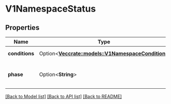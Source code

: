 # V1NamespaceStatus

## Properties

Name | Type | Description | Notes
------------ | ------------- | ------------- | -------------
**conditions** | Option<[**Vec<crate::models::V1NamespaceCondition>**](v1.NamespaceCondition.md)> | Represents the latest available observations of a namespace's current state. | [optional]
**phase** | Option<**String**> | Phase is the current lifecycle phase of the namespace. More info: https://kubernetes.io/docs/tasks/administer-cluster/namespaces/ | [optional]

[[Back to Model list]](../README.md#documentation-for-models) [[Back to API list]](../README.md#documentation-for-api-endpoints) [[Back to README]](../README.md)


